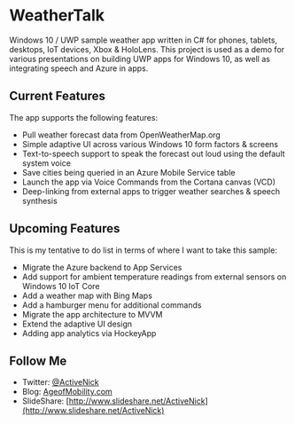 # WeatherTalk
Windows 10 / UWP sample weather app written in C# for phones, tablets, desktops, IoT devices, Xbox & HoloLens. This project is used as a demo for various presentations on building UWP apps for Windows 10, as well as integrating speech and Azure in apps.

## Current Features
The app supports the following features:

- Pull weather forecast data from OpenWeatherMap.org
- Simple adaptive UI across various Windows 10 form factors & screens
- Text-to-speech support to speak the forecast out loud using the default system voice
- Save cities being queried in an Azure Mobile Service table
- Launch the app via Voice Commands from the Cortana canvas (VCD)
- Deep-linking from external apps to trigger weather searches & speech synthesis

## Upcoming Features
This is my tentative to do list in terms of where I want to take this sample:
- Migrate the Azure backend to App Services
- Add support for ambient temperature readings from external sensors on Windows 10 IoT Core
- Add a weather map with Bing Maps
- Add a hamburger menu for additional commands
- Migrate the app architecture to MVVM
- Extend the adaptive UI design
- Adding app analytics via HockeyApp

## Follow Me
* Twitter: [@ActiveNick](http://twitter.com/ActiveNick)
* Blog: [AgeofMobility.com](http://AgeofMobility.com)
* SlideShare: [http://www.slideshare.net/ActiveNick](http://www.slideshare.net/ActiveNick)
